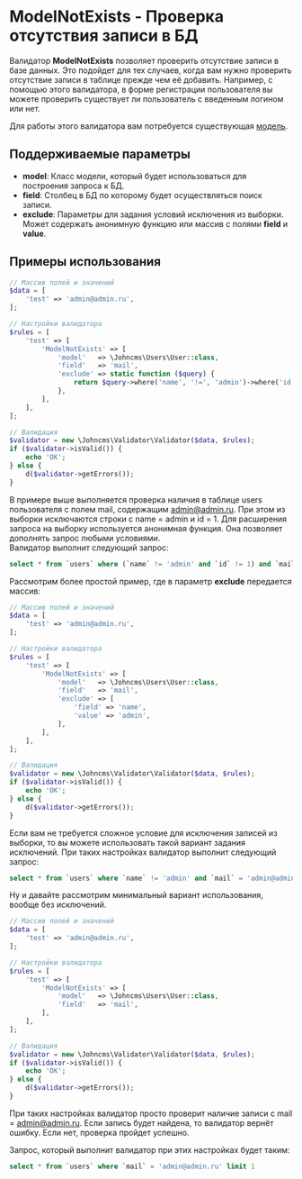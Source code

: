 # ModelNotExists - Проверка отсутствия записи в БД

Валидатор **ModelNotExists** позволяет проверить отсутствие записи в базе данных. Это подойдет для тех случаев, когда вам нужно проверить отсутствие записи в таблице прежде чем её добавить. Например, с помощью этого валидатора, в форме регистрации пользователя вы можете проверить существует ли пользователь с введенным логином или нет.

Для работы этого валидатора вам потребуется существующая [модель](https://johncms.com/documentation/eloquent-orm/). 

## Поддерживаемые параметры

* **model**: Класс модели, который будет использоваться для построения запроса к БД.
* **field**: Столбец в БД по которому будет осуществляться поиск записи.
* **exclude**: Параметры для задания условий исключения из выборки. Может содержать анонимную функцию или массив с полями **field** и **value**.

## Примеры использования

```php
// Массив полей и значений
$data = [
    'test' => 'admin@admin.ru',
];

// Настройки валидатора
$rules = [
    'test' => [
        'ModelNotExists' => [
            'model'   => \Johncms\Users\User::class,
            'field'   => 'mail',
            'exclude' => static function ($query) {
                return $query->where('name', '!=', 'admin')->where('id', '!=', 1);
            },
        ],
    ],
];

// Валидация
$validator = new \Johncms\Validator\Validator($data, $rules);
if ($validator->isValid()) {
    echo 'OK';
} else {
    d($validator->getErrors());
}
```

В примере выше выполняется проверка наличия в таблице users пользователя с полем mail, содержащим admin@admin.ru. При этом из выборки исключаются строки с name = admin и id = 1. Для расширения запроса на выборку используется анонимная функция. Она позволяет дополнять запрос любыми условиями.  
Валидатор выполнит следующий запрос:

```sql
select * from `users` where (`name` != 'admin' and `id` != 1) and `mail` = 'admin@admin.ru' limit 1
```

Рассмотрим более простой пример, где в параметр **exclude** передается массив:

```php
// Массив полей и значений
$data = [
    'test' => 'admin@admin.ru',
];

// Настройки валидатора
$rules = [
    'test' => [
        'ModelNotExists' => [
            'model'   => \Johncms\Users\User::class,
            'field'   => 'mail',
            'exclude' => [
                'field' => 'name',
                'value' => 'admin',
            ],
        ],
    ],
];

// Валидация
$validator = new \Johncms\Validator\Validator($data, $rules);
if ($validator->isValid()) {
    echo 'OK';
} else {
    d($validator->getErrors());
}
```

Если вам не требуется сложное условие для исключения записей из выборки, то вы можете использовать такой вариант задания исключений. При таких настройках валидатор выполнит следующий запрос:

```sql
select * from `users` where `name` != 'admin' and `mail` = 'admin@admin.ru' limit 1
```

Ну и давайте рассмотрим минимальный вариант использования, вообще без исключений.

```php
// Массив полей и значений
$data = [
    'test' => 'admin@admin.ru',
];

// Настройки валидатора
$rules = [
    'test' => [
        'ModelNotExists' => [
            'model'   => \Johncms\Users\User::class,
            'field'   => 'mail',
        ],
    ],
];

// Валидация
$validator = new \Johncms\Validator\Validator($data, $rules);
if ($validator->isValid()) {
    echo 'OK';
} else {
    d($validator->getErrors());
}
```

При таких настройках валидатор просто проверит наличие записи с mail = admin@admin.ru. Если запись будет найдена, то валидатор вернёт ошибку. Если нет, проверка пройдет успешно.

Запрос, который выполнит валидатор при этих настройках будет таким:

```sql
select * from `users` where `mail` = 'admin@admin.ru' limit 1
```

